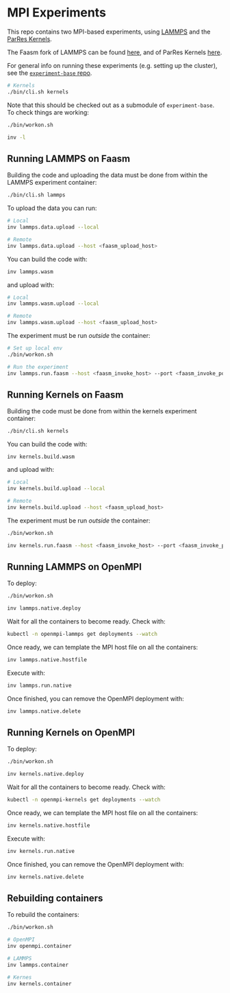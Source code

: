 # MPI Experiments

This repo contains two MPI-based experiments, using
[LAMMPS](https://lammps.sandia.gov/) and the
[ParRes Kernels](https://github.com/ParRes/Kernels).

The Faasm fork of LAMMPS can be found [here](https://github.com/faasm/lammps),
and of ParRes Kernels [here](https://github.com/faasm/Kernels).

For general info on running these experiments (e.g. setting up the cluster),
see the [`experiment-base` repo](https://github.com/faasm/experiment-base).

```bash
# Kernels
./bin/cli.sh kernels
```

Note that this should be checked out as a submodule of `experiment-base`. To
check things are working:

```bash
./bin/workon.sh

inv -l
```

## Running LAMMPS on Faasm

Building the code and uploading the data must be done from within the LAMMPS
experiment container:

```bash
./bin/cli.sh lammps
```

To upload the data you can run:

```bash
# Local
inv lammps.data.upload --local

# Remote
inv lammps.data.upload --host <faasm_upload_host>
```

You can build the code with:

```bash
inv lammps.wasm
```

and upload with:

```bash
# Local
inv lammps.wasm.upload --local

# Remote
inv lammps.wasm.upload --host <faasm_upload_host>
```

The experiment must be run _outside_ the container:

```bash
# Set up local env
./bin/workon.sh

# Run the experiment
inv lammps.run.faasm --host <faasm_invoke_host> --port <faasm_invoke_port>
```

## Running Kernels on Faasm

Building the code must be done from within the kernels experiment container:

```bash
./bin/cli.sh kernels
```

You can build the code with:

```basn
inv kernels.build.wasm
```

and upload with:

```bash
# Local
inv kernels.build.upload --local

# Remote
inv kernels.build.upload --host <faasm_upload_host>
```

The experiment must be run _outside_ the container:

```bash
./bin/workon.sh

inv kernels.run.faasm --host <faasm_invoke_host> --port <faasm_invoke_port>
```

## Running LAMMPS on OpenMPI

To deploy:

```bash
./bin/workon.sh

inv lammps.native.deploy
```

Wait for all the containers to become ready. Check with:

```bash
kubectl -n openmpi-lammps get deployments --watch
```

Once ready, we can template the MPI host file on all the containers:

```bash
inv lammps.native.hostfile
```

Execute with:

```bash
inv lammps.run.native
```

Once finished, you can remove the OpenMPI deployment with:

```bash
inv lammps.native.delete
```

## Running Kernels on OpenMPI

To deploy:

```bash
./bin/workon.sh

inv kernels.native.deploy
```

Wait for all the containers to become ready. Check with:

```bash
kubectl -n openmpi-kernels get deployments --watch
```

Once ready, we can template the MPI host file on all the containers:

```bash
inv kernels.native.hostfile
```

Execute with:

```bash
inv kernels.run.native
```

Once finished, you can remove the OpenMPI deployment with:

```bash
inv kernels.native.delete
```

## Rebuilding containers

To rebuild the containers:

```bash
./bin/workon.sh

# OpenMPI
inv openmpi.container

# LAMMPS
inv lammps.container

# Kernes
inv kernels.container
```
